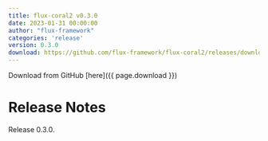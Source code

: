 ```yaml
---
title: flux-coral2 v0.3.0
date: 2023-01-31 00:00:00
author: "flux-framework"
categories: 'release'
version: 0.3.0
download: https://github.com/flux-framework/flux-coral2/releases/download/v0.3.0/flux-coral2-0.3.0.tar.gz
---
```


Download from GitHub [here]({{ page.download }})

# Release Notes

Release 0.3.0.